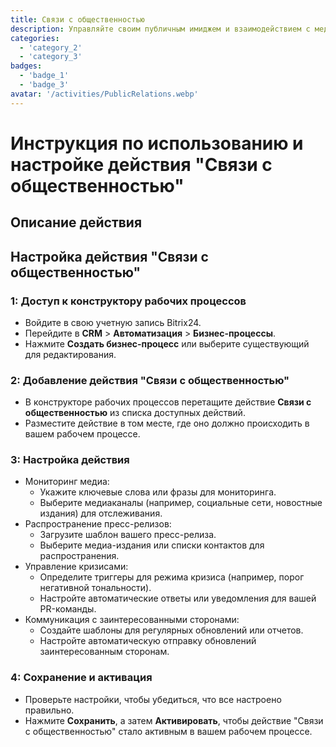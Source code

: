 ```yaml
---
title: Связи с общественностью
description: Управляйте своим публичным имиджем и взаимодействием с медиа эффективно.
categories: 
  - 'category_2'
  - 'category_3'
badges: 
  - 'badge_1'
  - 'badge_3'
avatar: '/activities/PublicRelations.webp'
---
```

# Инструкция по использованию и настройке действия "Связи с общественностью"

## Описание действия

## **Настройка действия "Связи с общественностью"**

### 1: Доступ к конструктору рабочих процессов
- Войдите в свою учетную запись Bitrix24.
- Перейдите в **CRM** > **Автоматизация** > **Бизнес-процессы**.
- Нажмите **Создать бизнес-процесс** или выберите существующий для редактирования.

### 2: Добавление действия "Связи с общественностью"
- В конструкторе рабочих процессов перетащите действие **Связи с общественностью** из списка доступных действий.
- Разместите действие в том месте, где оно должно происходить в вашем рабочем процессе.

### 3: Настройка действия
- Мониторинг медиа:
  - Укажите ключевые слова или фразы для мониторинга.
  - Выберите медиаканалы (например, социальные сети, новостные издания) для отслеживания.
- Распространение пресс-релизов:
  - Загрузите шаблон вашего пресс-релиза.
  - Выберите медиа-издания или списки контактов для распространения.
- Управление кризисами:
  - Определите триггеры для режима кризиса (например, порог негативной тональности).
  - Настройте автоматические ответы или уведомления для вашей PR-команды.
- Коммуникация с заинтересованными сторонами:
  - Создайте шаблоны для регулярных обновлений или отчетов.
  - Настройте автоматическую отправку обновлений заинтересованным сторонам.

### 4: Сохранение и активация
- Проверьте настройки, чтобы убедиться, что все настроено правильно.
- Нажмите **Сохранить**, а затем **Активировать**, чтобы действие "Связи с общественностью" стало активным в вашем рабочем процессе.